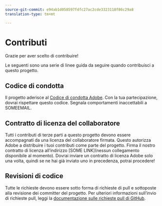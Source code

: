 ```yaml
---
source-git-commit: e94ab1d058597fdfc27ac2cde3323118f86c29a8
translation-type: tm+mt

---
```

# Contributi


Grazie per aver scelto di contribuire!

Le seguenti sono una serie di linee guida da seguire quando contribuisci a questo progetto.

## Codice di condotta

Il progetto aderisce al [Codice di condotta Adobe](https://git.corp.adobe.com/OpenSourceAdvisoryBoard/starter-repo/blob/master/CODE_OF_CONDUCT.md). Con la tua partecipazione, dovrai rispettare questo codice. Segnala comportamenti inaccettabili a SOMEEMAIL.

## Contratto di licenza del collaboratore

Tutti i contributi di terze parti a questo progetto devono essere accompagnati da una licenza del collaboratore firmata. Questo autorizza Adobe a distribuire i tuoi contributi come parte del progetto. Firma il nostro contratto di licenza all’indirizzo [SOME LINK](nessun collegamento disponibile al momento). Dovrai inviare un contratto di licenza Adobe solo una volta, quindi se ne hai già inviato uno in precedenza, potrai procedere!

## Revisioni di codice

Tutte le richieste devono essere sotto forma di richieste di pull e sottoposte alla revisione dei committer del progetto. Per ulteriori informazioni sull’invio di richieste pull, leggi la [documentazione sulle richieste pull di GitHub](https://help.github.com/articles/about-pull-requests/).
